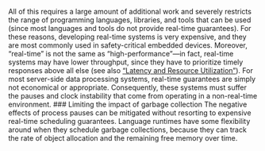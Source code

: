 All of this requires a large amount of additional work and severely restricts the range of
programming languages, libraries, and tools that can be used (since most languages and tools do not
provide real-time guarantees). For these reasons, developing real-time systems is very expensive,
and they are most commonly used in safety-critical embedded devices. Moreover, “real-time” is not the
same as “high-performance”—in fact, real-time systems may have lower throughput, since they have to
prioritize timely responses above all else (see also [“Latency and Resource Utilization”](#sidebar_distributed_latency_utilization)). For most server-side data processing systems, real-time guarantees are simply not economical or
appropriate. Consequently, these systems must suffer the pauses and clock instability that come from
operating in a non-real-time environment. ### Limiting the impact of garbage collection The negative effects of process pauses can be mitigated without resorting to expensive real-time
scheduling guarantees. Language runtimes have some flexibility around when they schedule garbage
collections, because they can track the rate of object allocation and the remaining free memory over
time.